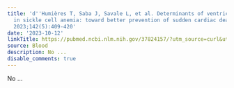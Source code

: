 ```yaml
---
title: 'd''Humières T, Saba J, Savale L, et al. Determinants of ventricular arrhythmias
  in sickle cell anemia: toward better prevention of sudden cardiac death. Blood.
  2023;142(5):409-420'
date: '2023-10-12'
linkTitle: https://pubmed.ncbi.nlm.nih.gov/37824157/?utm_source=curl&utm_medium=rss&utm_campaign=journals&utm_content=7603509&fc=None&ff=20231013180730&v=2.17.9.post6+86293ac
source: Blood
description: No ...
disable_comments: true
---
```

No ...